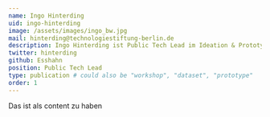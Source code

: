 ```yaml
---
name: Ingo Hinterding
uid: ingo-hinterding
image: /assets/images/ingo_bw.jpg
mail: hinterding@technologiestiftung-berlin.de
description: Ingo Hinterding ist Public Tech Lead im Ideation & Prototyping Lab. Er studierte Visuelle Kommunikation mit Schwerpunkt Interface Design an der Fachhochschule Aachen und verfügt über langjährige Erfahrung in Produktmanagement, Design und Softwareentwicklung sowohl als Freelancer als auch als Gründer diverser StartUps. Sein Fokus liegt auf der agilen Entwicklung pragmatischer Softwarelösungen für komplexe Problemstellungen.
twitter: hinterding
github: Esshahn
position: Public Tech Lead
type: publication # could also be "workshop", "dataset", "prototype"
order: 1
---
```



Das ist als content zu haben
